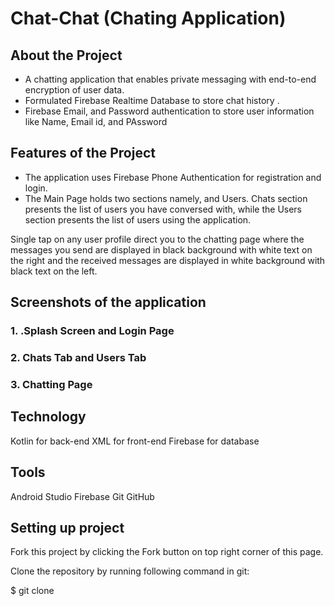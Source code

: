 # Chat-Chat (Chating Application)

## About the Project

* A  chatting application  that enables private messaging with end-to-end encryption of user data.
* Formulated Firebase Realtime Database to store chat history .
* Firebase Email, and Password authentication to store user information like Name, Email id, and PAssword

## Features of the Project

* The application uses Firebase Phone Authentication for registration and login.
* The Main Page holds two sections namely,  and Users. Chats section presents the list of users you have conversed with, while the Users section presents the list of users using the application.
 
Single tap on any user profile direct you to the chatting page where the messages you send are displayed in black background with white text on the right and the received messages are displayed in white background with black text on the left.

## Screenshots of the application

### 1. .Splash Screen and Login Page


### 2. Chats Tab and Users Tab


### 3.  Chatting Page

## Technology
Kotlin for back-end
XML for front-end
Firebase for database

## Tools
Android Studio
Firebase
Git
GitHub

## Setting up project
Fork this project by clicking the Fork button on top right corner of this page.

Clone the repository by running following command in git:

$ git clone 
